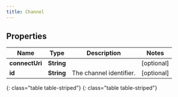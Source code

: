 ```yaml
---
title: Channel
---
```


## Properties

| Name | Type | Description | Notes |
| ------------ | ------------- | ------------- | ------------- |
| **connectUri** | **String** |  |  [optional] |
| **id** | **String** | The channel identifier. |  [optional] |
{: class="table table-striped"}
{: class="table table-striped"}


